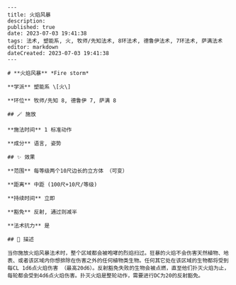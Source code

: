 
    ---
    title: 火焰风暴
    description: 
    published: true
    date: 2023-07-03 19:41:38
    tags: 法术, 塑能系, 火, 牧师/先知法术, 8环法术, 德鲁伊法术, 7环法术, 萨满法术
    editor: markdown
    dateCreated: 2023-07-03 19:41:38
    ---

    # **火焰风暴** *Fire storm*

    **学派** 塑能系 \[火\] 

    **环位** 牧师/先知 8, 德鲁伊 7, 萨满 8

    ## 🪄 施放

    **施法时间** 1 标准动作

    **成分** 语言, 姿势

    ## ✨ 效果  

    **范围** 每等级两个10尺边长的立方体 （可变）

    **距离** 中距 (100尺+10尺/等级)  

    **持续时间** 立即 

    **豁免** 反射, 通过则减半

    **法术抗力** 是

    ## 📖 描述

    当你施放火焰风暴法术时，整个区域都会被咆哮的烈焰扫过。狂暴的火焰不会伤害天然植物、地表、或者该区域内你想排除在伤害之外的任何植物类生物。任何其它处在该区域的生物都将受到每CL 1d6点火焰伤害 （最高20d6）。反射豁免失败的生物会被点燃，直至他们扑灭火焰为止，每轮都会受到4d6点火焰伤害。扑灭火焰是整轮动作，需要进行DC为20的反射豁免。
    